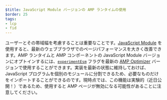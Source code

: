 ```yaml
---
$title: JavaScript Module バージョンの AMP ランタイムの使用
$order: 25
tags:
- lcp
- fid
---
```


ユーザーとその帯域幅を考慮することは重要なことです。[JavaScript Module](https://developer.mozilla.org/en-US/docs/Web/JavaScript/Guide/Modules) を使用すると、最新のウェブブラウザでのページパフォーマンスを大きく改善できます。AMP ランタイムと AMP コンポーネントの JavaScript Module バージョンにオプトインするには、[`experimentEsm`](https://www.npmjs.com/package/@ampproject/toolbox-optimizer#experimentesm) フラグを最新の [AMP Optimizer](https://amp.dev/documentation/guides-and-tutorials/optimize-and-measure/amp-optimizer-guide/) バージョンで使用することができます。実装を最新の状態に維持しておけば、JavaScript プログラムを個別のモジュールに分割できるため、必要なものだけをインポートすることができるのです。現時点では、この機能は実験的（近日公開！）であるため、使用すると AMP ページが無効になる可能性があることに注意してください。
